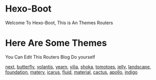 # Hexo-Boot
Welcome To Hexo-Boot,  This is An Themes Routers

# Here Are Some Themes
You Can Edit This Routers Blog Do yourself 

[next](/Hexo-Boot-Demo-Pages/next),
[butterfly](/Hexo-Boot-Demo-Pages/butterfly),
[volantis](/Hexo-Boot-Demo-Pages/volantis),
[yearn](/Hexo-Boot-Demo-Pages/yearn),
[yilia](/Hexo-Boot-Demo-Pages/yilia),
[shoka](/Hexo-Boot-Demo-Pages/shoka),
[tomotoes](/Hexo-Boot-Demo-Pages/tomotoes),
[jelly](/Hexo-Boot-Demo-Pages/jelly),
[landscape](/Hexo-Boot-Demo-Pages/landscape),
[foundation](/Hexo-Boot-Demo-Pages/foundation),
[matery](/Hexo-Boot-Demo-Pages/matery),
[icarus](/Hexo-Boot-Demo-Pages/icarus),
[fluid](/Hexo-Boot-Demo-Pages/fluid),
[material](/Hexo-Boot-Demo-Pages/material),
[cactus](/Hexo-Boot-Demo-Pages/cactus),
[apollo](/Hexo-Boot-Demo-Pages/apollo),
[indigo](/Hexo-Boot-Demo-Pages/indigo)
